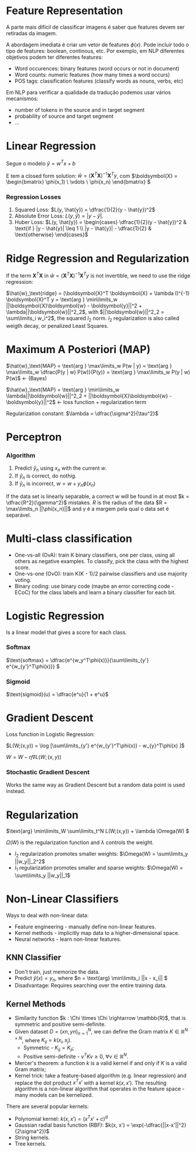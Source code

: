 # Feature Representation

A parte mais difícil de classificar imagens é saber que features devem ser retiradas da imagem.

A abordagem imediata é criar um vetor de features $\phi(x)$. Pode incluir todo o tipo de features: boolean, continous, etc. Por exemplo, em NLP diferentes objetivos podem ter diferentes features:
- Word occurences: binary features (word occurs or not in document)
- Word counts: numeric features (how many times a word occurs)
- POS tags: classification features (classify words as nouns, verbs, etc)

Em NLP para verificar a qualidade da tradução podemos usar vários mecanismos:
- number of tokens in the source and in target segment
- probability of source and target segment
- ...

# Linear Regression

Segue o modelo $\hat{y} = w^Tx + b$

E tem a closed form solution: $\hat{w} = (\boldsymbol{X}^T \boldsymbol{X})^{-1} \boldsymbol{X}^T y$, com $\boldsymbol{X} = \begin{bmatrix} \phi(x_1) \\ \vdots \\ \phi(x_n) \end{bmatrix} $

### Regression Losses

1. Squared Loss: $L(y, \hat{y}) = \dfrac{1}{2}(y - \hat{y})^2$
2. Absolute Error Loss: $L(y, \hat{y}) = |y - \hat{y}|$.
3. Huber Loss: $L(y, \hat{y}) = \begin{cases} \dfrac{1}{2}(y - \hat{y})^2 & \text{if } |y - \hat{y}| \leq 1 \\ |y - \hat{y}| - \dfrac{1}{2} & \text{otherwise} \end{cases}$

# Ridge Regression and Regularization

If the term $\boldsymbol{X}^T \boldsymbol{X}$ in $\hat{w} = (\boldsymbol{X}^T \boldsymbol{X})^{-1} \boldsymbol{X}^T y$ is not invertible, we need to use the ridge regression:

$\hat{w}_\text{ridge} = (\boldsymbol{X}^T \boldsymbol{X} + \lambda I)^{-1} \boldsymbol{X}^T y = \text{arg } \min\limits_w ||\boldsymbol{X}\boldsymbol{w} - \boldsymbol{y}||^2 + \lambda||\boldsymbol{w}||^2_2$, with $||\boldsymbol{w}||^2_2 = \sum\limits_i w_i^2$, the squared $l_2$ norm. $l_2$ regularization is also called weigth decay, or penalized Least Squares.

# Maximum A Posteriori (MAP)

$\hat{w}_\text{MAP} = \text{arg } \max\limits_w P(w | y) = \text{arg } \max\limits_w \dfrac{P(y | w) P(w)}{P(y)} = \text{arg } \max\limits_w P(y | w) P(w)$ <- (Bayes)

$\hat{w}_\text{MAP} = \text{arg } \min\limits_w \lambda||\boldsymbol{w}||^2_2 + ||\boldsymbol{X}\boldsymbol{w} - \boldsymbol{y}||^2$ <- loss function + regularization term 

Regularization constant: $\lambda = \dfrac{\sigma^2}{\tau^2}$

# Perceptron

### Algorithm

1. Predict $\hat{y}_n$ using $x_n$ with the current $w$.
2. If $\hat{y}_n$ is correct, do nothig.
3. If $\hat{y}_n$ is incorrect, $w = w + y_n \phi(x_n)$

If the data set is linearly separable, a correct $w$ will be found in at most $k = \dfrac{R^2}{\gamma^2}$ mistakes. $R$ is the radius of the data $R = \max\limits_n ||\phi(x_n)||$ and $\gamma$ é a margem pela qual o data set é separável.

# Multi-class classification

- One-vs-all (OvA): train K binary classifiers, one per class, using all others as negative examples. To classify, pick the class with the highest score.
- One-vs-one (OvO): train K(K - 1)/2 pairwise classifiers and use majority voting.
- Binary coding: use binary code (maybe an error correcting code - ECoC) for the class labels and learn a binary classifier for each bit.

# Logistic Regression

Is a linear model that gives a score for each class.

### Softmax

$\text{softmax} = \dfrac{e^{w_y^T\phi(x)}}{\sum\limits_{y'} e^{w_{y'}^T\phi(x)}} $

### Sigmoid

$\text{sigmoid}(u) = \dfrac{e^u}{1 + e^u}$

# Gradient Descent

Loss function in Logistic Regression:

$L(W;(x,y)) = \log [\sum\limits_{y'} e^{w_{y'}^T\phi(x)} - w_{y}^T\phi(x) ]$

$W = W - \eta \nabla L(W;(x,y))$

### Stochastic Gradient Descent

Works the same way as Gradient Descent but a random data point is used instead.

# Regularization

$\text{arg} \min\limits_W \sum\limits_t^N L(W;(x,y)) + \lambda \Omega(W) $

$\Omega(W)$ is the regularization function and $\lambda$ controls the weight.

- $l_2$ regularization promotes smaller weights: $\Omega(W) = \sum\limits_y ||w_y||_2^2$
- $l_1$ regularization promotes smaller and sparse weights: $\Omega(W) = \sum\limits_y ||w_y||_1$

# Non-Linear Classifiers

Ways to deal with non-linear data:
- Feature engineering - manually define non-linear features.
- Kernel methods - implicitly map data to a higher-dimensional space.
- Neural networks - learn non-linear features.

## KNN Classifier

- Don't train, just memorize the data.
- Predict $\hat{y}(x) = y_n$, where $n = \text{arg} \min\limits_i ||x - x_i|| $
- Disadvantage: Requires searching over the entire training data.

## Kernel Methods

- Similarity function $k : \Chi \times \Chi \rightarrow \mathbb{R}$, that is symmetric
and positive semi-definite.
- Given dataset $D = {(xn, yn)}^N_{n=1}$, we can define the Gram matrix $K \in \mathbb{R}^{N \times N}$, where $K_{ij} = k(x_i, x_j)$.
  - Symmetric - $K_{ij} = K_{ji}$;
  - Positive semi-definite - $v^TKv \geq 0$, $\forall v \in \mathbb{R}^N$.
- Mercer's theorem: a function $k$ is a valid kernel if and only if $K$ is a valid Gram matrix;
- Kernel trick: take a feature-based algorithm (e.g. linear regression) and replace the dot product $x^Tx'$ with a kernel $k(x, x')$. The resulting algorithm is a non-linear algorithm that operates in the feature space - many models can be kernelized.

There are several popular kernels:
- Polynomial kernel: $k(x, x') = (x^Tx' + c)^d$
- Gaussian radial basis function (RBF): $k(x, x') = \exp(-\dfrac{||x-x'||^2}{2\sigma^2})$
- String kernels.
- Tree kernels.